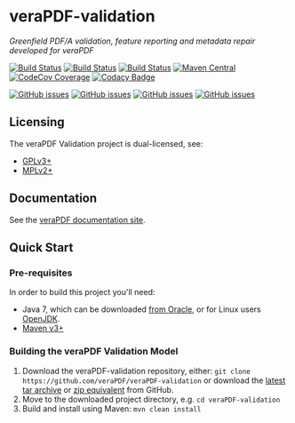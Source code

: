 veraPDF-validation
==================
*Greenfield PDF/A validation, feature reporting and metadata repair developed for veraPDF*

[![Build Status](https://travis-ci.org/veraPDF/veraPDF-validation.svg?branch=integration)](https://travis-ci.org/veraPDF/validation "Travis-CI")
[![Build Status](http://jenkins.openpreservation.org/buildStatus/icon?job=veraPDF-validation)](http://jenkins.openpreservation.org/job/veraPDF-validation/ "OPF Jenkins Release")
[![Build Status](http://jenkins.openpreservation.org/buildStatus/icon?job=veraPDF-validation-dev)](http://jenkins.openpreservation.org/job/veraPDF-validation-dev/ "OPF Jenkins Development")
[![Maven Central](https://img.shields.io/maven-central/v/org.verapdf/validation.svg)](http://repo1.maven.org/maven2/org/verapdf/validation/ "Maven central")
[![CodeCov Coverage](https://img.shields.io/codecov/c/github/veraPDF/veraPDF-validation.svg)](https://codecov.io/gh/veraPDF/veraPDF-validation/ "CodeCov coverage")
[![Codacy Badge](https://api.codacy.com/project/badge/Grade/1d81323d73c04d2794032b6d6770a6ef)](https://www.codacy.com/app/veraPDF/veraPDF-validation?utm_source=github.com&amp;utm_medium=referral&amp;utm_content=veraPDF/veraPDF-validation&amp;utm_campaign=Badge_Grade "Codacy grade")

[![GitHub issues](https://img.shields.io/github/issues/veraPDF/veraPDF-validation.svg)](https://github.com/veraPDF/veraPDF-validation/issues "Open issues on GitHub")
[![GitHub issues](https://img.shields.io/github/issues-closed/veraPDF/veraPDF-validation.svg)](https://github.com/veraPDF/veraPDF-validation/issues-closed "Open issues on GitHub")
[![GitHub issues](https://img.shields.io/github/issues-pr/veraPDF/veraPDF-validation.svg)](https://github.com/veraPDF/veraPDF-validation/issues-pr "Open issues on GitHub")
[![GitHub issues](https://img.shields.io/github/issues-pr-closed/veraPDF/veraPDF-validation.svg)](https://github.com/veraPDF/veraPDF-validation/issues-pr-closed "Open issues on GitHub")

Licensing
---------
The veraPDF Validation project is dual-licensed, see:

 - [GPLv3+](LICENSE.GPL "GNU General Public License, version 3")
 - [MPLv2+](LICENSE.MPL "Mozilla Public License, version 2.0")

Documentation
-------------
See the [veraPDF documentation site](http://docs.verapdf.org/).

Quick Start
-----------
### Pre-requisites

In order to build this project you'll need:

 * Java 7, which can be downloaded [from Oracle](http://www.oracle.com/technetwork/java/javase/downloads/index.html), or for Linux users [OpenJDK](http://openjdk.java.net/install/index.html).
 * [Maven v3+](https://maven.apache.org/)

### Building the veraPDF Validation Model

 1. Download the veraPDF-validation repository, either: `git clone https://github.com/veraPDF/veraPDF-validation`
 or download the [latest tar archive](https://github.com/veraPDF/veraPDF-validation/archive/integration.tar.gz "veraPDF-validation latest GitHub tar archive") or [zip equivalent](https://github.com/veraPDF/veraPDF-validation/archive/integration.zip "veraPDF-validation latest GitHub zip archive") from GitHub.
 2. Move to the downloaded project directory, e.g. `cd veraPDF-validation`
 3. Build and install using Maven: `mvn clean install`
